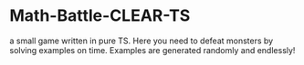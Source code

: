 # Math-Battle-CLEAR-TS
a small game written in pure TS. Here you need to defeat monsters by solving examples on time. Examples are generated randomly and endlessly!

